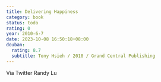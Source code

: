 ```yaml
---
title: Delivering Happiness
category: book
status: todo
rating: 0
year: 2010-6-7
date: 2023-10-08 16:50:18+08:00
douban:
  rating: 8.7
  subtitle: Tony Hsieh / 2010 / Grand Central Publishing
---
```


Via Twitter Randy Lu
